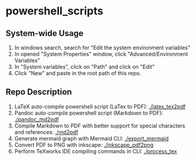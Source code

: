 # powershell_scripts

## System-wide Usage

1. In windows search, search for "Edit the system environment variables"
2. In opened "System Properties" window, click "Advanced/Environment Variables"
3. In "System variables", click on "Path" and click on "Edit"
4. Click "New" and paste in the root path of this repo.

## Repo Description

1. LaTeX auto-compile powershell script (LaTex to PDF): [./latex_tex2pdf](./latex_tex2pdf)
2. Pandoc auto-compile powershell script (Markdown to PDF): [./pandoc_md2pdf](./pandoc_md2pdf)
3. Compile Markdown to PDF with better support for special characters and references: [./md2pdf](./md2pdf)
4. Generate mermaid graph with Mermaid CLI: [./export_mermaid](./export_mermaid)
5. Convert PDF to PNG with inkscape: [./inkscape_pdf2png](./inkscape_pdf2png)
6. Perform TeXworks IDE compiling commands in CLI: [./process_tex](./process_tex)
